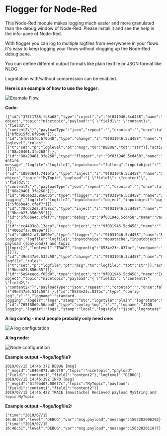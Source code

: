 # Flogger for Node-Red

This Node-Red module makes logging much easier and more granulated than the debug window of Node-Red. Please install it and see the help in the info-pane of Node-Red.

With flogger you can log to multiple logfiles from everywhere in your flows.  It's easy to keep logging your flows without clogging up the Node-Red debug pane.

You can define different output formats like plain textfile or JSON format like NLOG. 

Logrotation with/without compression can be enabled.

**Here is an example of how to use the logger:**

![Example Flow](https://github.com/x821938/node-red-contrib-flogger/raw/master/misc/flow-example.jpg)


**Code:** 

    [{"id":"377f1788.fc8a68","type":"inject","z":"9f031946.5cd458","name":"Inject object","topic":"nicetopic","payload":"{ \"field1\": \"content1\", \"field2\": \"content2\"}","payloadType":"json","repeat":"","crontab":"","once":false,"onceDelay":0.1,"x":130,"y":80,"wires":[["bfb915fd.6f9b48"]]},{"id":"bfb915fd.6f9b48","type":"change","z":"9f031946.5cd458","name":"Change loglevel","rules":[{"t":"set","p":"loglevel","pt":"msg","to":"DEBUG","tot":"str"}],"action":"","property":"","from":"","to":"","reg":false,"x":340,"y":80,"wires":[["88a20401.3fe268"]]},{"id":"88a20401.3fe268","type":"flogger","z":"9f031946.5cd458","name":"Log entire message","logfile":"logfile1","inputchoice":"fullmsg","inputobject":"","inputobjectType":"msg","inputmoustache":"","loglevel":"INFO","logconfig":"8534e23c.037bc","sendpane":"","x":590,"y":80,"wires":[[]]},{"id":"1059364f.741efa","type":"inject","z":"9f031946.5cd458","name":"Inject object","topic":"MyTopic","payload":"{ \"field1\": \"content1\", \"field2\": \"content2\"}","payloadType":"json","repeat":"","crontab":"","once":false,"onceDelay":0.1,"x":350,"y":140,"wires":[["88a20401.3fe268"]]},{"id":"9bceb23.856d35","type":"flogger","z":"9f031946.5cd458","name":"JSON-logging","logfile":"logfile2","inputchoice":"object","inputobject":"payload","inputobjectType":"msg","inputmoustache":"","loglevel":"DEBUG","logconfig":"765188d9.56aba8","sendpane":true,"x":580,"y":320,"wires":[["5f66be4c.cfef7"]]},{"id":"70cdc2d2.df58cc","type":"inject","z":"9f031946.5cd458","name":"","topic":"","payload":"","payloadType":"date","repeat":"","crontab":"","once":false,"onceDelay":0.1,"x":120,"y":320,"wires":[["9bceb23.856d35"]]},{"id":"5f66be4c.cfef7","type":"debug","z":"9f031946.5cd458","name":"Passthrough","active":true,"tosidebar":true,"console":false,"tostatus":false,"complete":"true","targetType":"full","x":790,"y":320,"wires":[]},{"id":"cc4493c8.13aca","type":"inject","z":"9f031946.5cd458","name":"","topic":"MyTopic","payload":"MyString","payloadType":"str","repeat":"","crontab":"","once":false,"onceDelay":0.1,"x":140,"y":220,"wires":[["40062fa7.0890e"]]},{"id":"40062fa7.0890e","type":"flogger","z":"9f031946.5cd458","name":"Moustache logging","logfile":"logfile1","inputchoice":"moustache","inputobject":"payload","inputobjectType":"msg","inputmoustache":"Recieved payload {{payload}} and topic {{topic}}","loglevel":"TRACE","logconfig":"8534e23c.037bc","sendpane":"","x":590,"y":220,"wires":[[]]},{"id":"49e347a6.53fc58","type":"change","z":"9f031946.5cd458","name":"Change logfile","rules":[{"t":"set","p":"logfile","pt":"msg","to":"logfile3","tot":"str"}],"action":"","property":"","from":"","to":"","reg":false,"x":340,"y":400,"wires":[["9bceb23.856d35"]]},{"id":"5e94eecd.f05d8","type":"inject","z":"9f031946.5cd458","name":"Inject object","topic":"nicetopic","payload":"{ \"field1\": \"content1\", \"field2\": \"content2\"}","payloadType":"json","repeat":"","crontab":"","once":false,"onceDelay":0.1,"x":130,"y":400,"wires":[["49e347a6.53fc58"]]},{"id":"8534e23c.037bc","type":"config-log","z":"","logname":"standard-logging","logdir":"logs","stamp":"utc","logstyle":"plain","logrotate":true,"logcompress":true,"logrotatecount":"5","logsize":"10"},{"id":"765188d9.56aba8","type":"config-log","z":"","logname":"JSON-logging","logdir":"logs","stamp":"local","logstyle":"json","logrotate":true,"logcompress":false,"logrotatecount":"3","logsize":"1"}]

**A log config - most people probably only need one:**

![A log configutation](https://github.com/x821938/node-red-contrib-flogger/raw/master/misc/flow-config2.jpg)

**A log node:**

![Node configuration](https://github.com/x821938/node-red-contrib-flogger/raw/master/misc/flow-config1.jpg)

**Example output ~/logs/logfile1:**

    2019/07/15 14:46:37Z DEBUG [msg] {"_msgid":"c0464871.a0c7f8","topic":"nicetopic","payload":{"field1":"content1","field2":"content2"},"loglevel":"DEBUG"}
	2019/07/15 14:46:39Z INFO [msg] {"_msgid":"61f9b407.086f7c","topic":"MyTopic","payload":{"field1":"content1","field2":"content2"}}
	2019/07/15 14:46:42Z TRACE [moustache] Recieved payload MyString and topic MyTopic



**Example output ~/logs/logfile2:**

    {"time":"2019/07/15 16:46:46","level":"DEBUG","var":"msg.payload","message":1563202006292}
	{"time":"2019/07/15 16:46:51","level":"DEBUG","var":"msg.payload","message":1563202011877}
